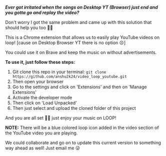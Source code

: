 **_Ever got irritated when the songs on Desktop YT (Browser) just end and you gotta go and replay the video?_**
  

Don't worry I got the same problem and came up with this solution that should help you too 🚀😉

This is a Chrome extension that allows us to easily play YouTube videos on loop! [cause on Desktop Browser YT there is no option 😣]

You could use it on Brave and keep the music on without advertisements.

**To use it, just follow these steps:**

1. Git clone this repo in your terminal: `git clone https://github.com/anshu2k24/video_loop_youtube.git`
2. Then open your browser
3. Go to the settings and click on 'Extensions' and then on 'Manage Extensions'
4. Activate the developer mode
5. Then click on 'Load Unpacked'
6. Then just select and upload the cloned folder of this project

And you are all set 🥹💘 just enjoy your music on LOOP!

**NOTE:** There will be a blue colored loop icon added in the video section of the YouTube video you are playing.


We could collaborate and go on to update this current version to something way ahead as well! Just email me 😜
